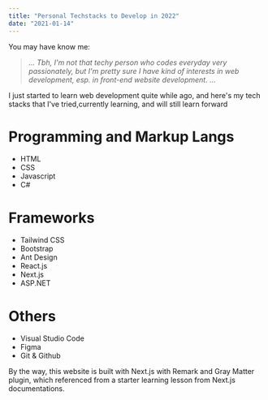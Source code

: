 ```yaml
---
title: "Personal Techstacks to Develop in 2022"
date: "2021-01-14"
---
```


You may have know me:

> _... Tbh, I'm not that techy person who codes everyday very passionately, but I'm pretty sure I have kind of interests in web development, esp. in front-end website development. ..._

I just started to learn web development quite while ago, and here's my tech stacks that I've tried,currently learning, and will still learn forward

# Programming and Markup Langs

-  HTML
-  CSS
-  Javascript
-  C#

# Frameworks

-  Tailwind CSS
-  Bootstrap
-  Ant Design
-  React.js
-  Next.js
-  ASP.NET

# Others

-  Visual Studio Code
-  Figma
-  Git & Github

By the way, this website is built with Next.js with Remark and Gray Matter plugin, which referenced from a starter learning lesson from Next.js documentations.
